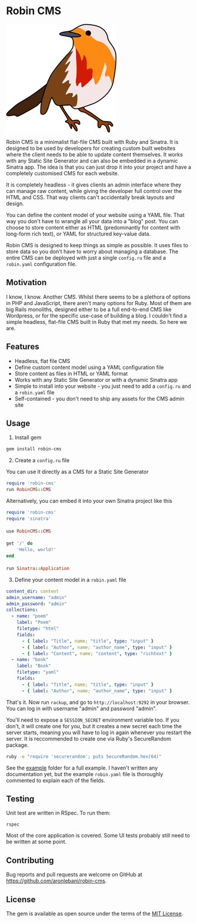 # Robin CMS

![Robin CMS logo](./assets/robin-logo.png)

Robin CMS is a minimalist flat-file CMS built with Ruby and Sinatra. It is
designed to be used by developers for creating custom built websites where the
client needs to be able to update content themselves. It works with any Static
Site Generator and can also be embedded in a dynamic Sinatra app. The idea is
that you can just drop it into your project and have a completely customised
CMS for each website.

It is completely headless - it gives clients an admin interface where they can
manage raw content, while giving the developer full control over the HTML and
CSS. That way clients can't accidentally break layouts and design.

You can define the content model of your website using a YAML file. That way
you don't have to wrangle all your data into a "blog" post. You can choose to
store content either as HTML (predominantly for content with long-form rich
text), or YAML for structured key-value data.

Robin CMS is designed to keep things as simple as possible. It uses files to
store data so you don't have to worry about managing a database. The entire CMS
can be deployed with just a single `config.ru` file and a `robin.yaml`
configuration file.

## Motivation

I know, I know. Another CMS. Whilst there seems to be a plethora of options in
PHP and JavaScript, there aren't many options for Ruby. Most of them are big
Rails monoliths, designed either to be a full end-to-end CMS like Wordpress, or
for the specific use-case of building a blog. I couldn't find a simple
headless, flat-file CMS built in Ruby that met my needs. So here we are.

## Features

* Headless, flat file CMS
* Define custom content model using a YAML configuration file
* Store content as files in HTML or YAML format
* Works with any Static Site Generator or with a dynamic Sinatra app
* Simple to install into your website - you just need to add a `config.ru` and
  a `robin.yaml` file
* Self-contained - you don't need to ship any assets for the CMS admin site

## Usage

1. Install gem

```sh
gem install robin-cms
```

2. Create a `config.ru` file

You can use it directly as a CMS for a Static Site Generator

```ruby
require 'robin-cms'
run RobinCMS::CMS
```

Alternatively, you can embed it into your own Sinatra project like this

```ruby
require 'robin-cms'
require 'sinatra'

use RobinCMS::CMS

get '/' do
    'Hello, world!'
end

run Sinatra::Application
```

3. Define your content model in a `robin.yaml` file

```yaml
content_dir: content
admin_username: "admin"
admin_password: "admin"
collections:
  - name: "poem"
    label: "Poem"
    filetype: "html"
    fields:
      - { label: "Title", name; "title", type: "input" }
      - { label: "Author", name; "author_name", type: "input" }
      - { label: "Content", name; "content", type: "richtext" }
  - name: "book"
    label: "Book"
    filetype: "yaml"
    fields:
      - { label: "Title", name; "title", type: "input" }
      - { label: "Author", name; "author_name", type: "input" }
```

That's it. Now run `rackup`, and go to `http://localhost:9292` in your browser.
You can log in with username "admin" and password "admin".

You'll need to expose a `SESSION_SECRET` environment variable too. If you
don't, it will create one for you, but it creates a new secret each time
the server starts, meaning you will have to log in again whenever you restart
the server. It is reccommended to create one via Ruby's SecureRandom package.

```sh
ruby -e "require 'securerandom'; puts SecureRandom.hex(64)"
```

See the [example](./example) folder for a full example. I haven't written any
documentation yet, but the example `robin.yaml` file is thoroughly commented to
explain each of the fields.

## Testing

Unit test are written in RSpec. To run them:

```
rspec
```

Most of the core application is covered. Some UI tests probably still need to
be written at some point.

## Contributing

Bug reports and pull requests are welcome on GitHub at
https://github.com/aronlebani/robin-cms.

## License

The gem is available as open source under the terms of the [MIT
License](https://opensource.org/licenses/MIT).

